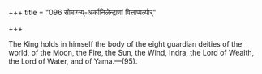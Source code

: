 +++
title = "096 सोमाग्न्य्-अर्कानिलेन्द्राणां वित्ताप्पत्योर्"

+++

The King holds in himself the body of the eight guardian deities of the world, of the Moon, the Fire, the Sun, the Wind, Indra, the Lord of Wealth, the Lord of Water, and of Yama.—(95).